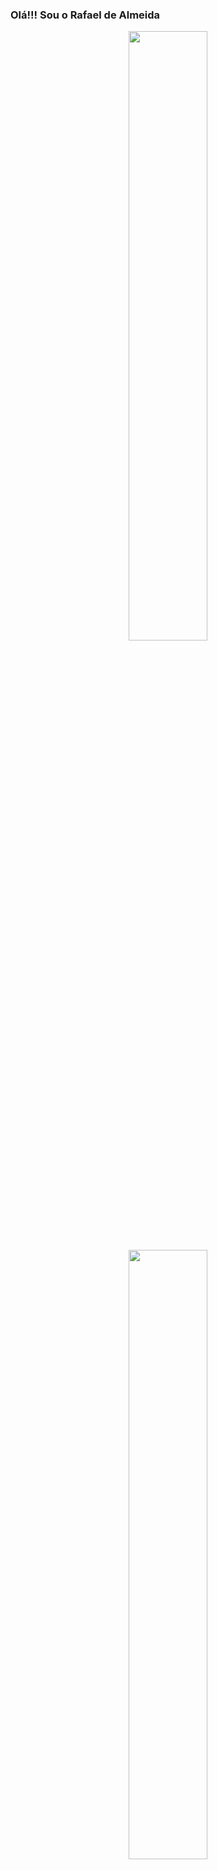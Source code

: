 ### Olá!!! Sou o Rafael de Almeida

<div align="center">
  <a href="https://github.com/RafaelDeAlmeidaDevi">
  <img width="50%" src="https://github-readme-stats.vercel.app/api?username=RafaelDeAlmeidaDev&show_icons=true&theme=react&include_all_commits=true&count_private=true"/>
  <img width="50%" src="https://github-readme-stats.vercel.app/api/top-langs/?username=RafaelDeAlmeidaDev&layout=compact&langs_count=7&theme=react"/>
</div>

<div style="display: inline_block"><br>
  <img align="center" alt="Rafa-Js"  width="120" src="https://cdn.jsdelivr.net/gh/devicons/devicon/icons/html5/html5-original-wordmark.svg">
  <img align="center" alt="Rafa-Ts"  width="120" src="https://cdn.jsdelivr.net/gh/devicons/devicon/icons/css3/css3-original-wordmark.svg">
</div>

##

<div>
    <a href="mailto:rafa.amld3f@gmail.com" target="_blank"><img src="https://img.shields.io/badge/Gmail-D14836?style=for-the-badge&logo=gmail&logoColor=white" target="_blank"></a>
    <a href="https://https://www.instagram.com/rafa.amld3f/" target="_blank"><img src="https://img.shields.io/badge/Instagram-E4405F?style=for-the-badge&logo=instagram&logoColor=white" target="_blank"></a>
    <a href="https://www.facebook.com/rafa.almeida.7528/" target="_blank"><img src="https://img.shields.io/badge/Facebook-1877F2?style=for-the-badge&logo=facebook&logoColor=white" target="_blank"></a>
    <a href="https://www.linkedin.com/in/rafael-almeida-3f/" target="_blank"><img src="https://img.shields.io/badge/LinkedIn-0077B5?style=for-the-badge&logo=linkedin&logoColor=white" target="_blank"></a>
</div>
